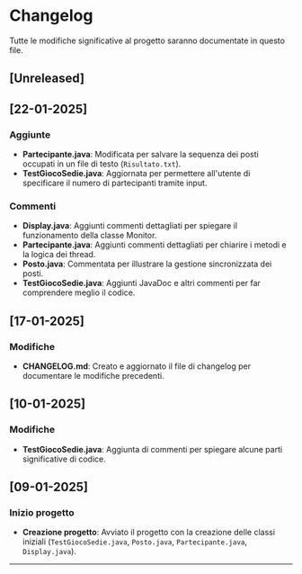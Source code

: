 # Changelog

Tutte le modifiche significative al progetto saranno documentate in questo file.

## [Unreleased]

## [22-01-2025]
### Aggiunte
- **Partecipante.java**: Modificata per salvare la sequenza dei posti occupati in un file di testo (`Risultato.txt`).
- **TestGiocoSedie.java**: Aggiornata per permettere all'utente di specificare il numero di partecipanti tramite input.

### Commenti
- **Display.java**: Aggiunti commenti dettagliati per spiegare il funzionamento della classe Monitor.
- **Partecipante.java**: Aggiunti commenti dettagliati per chiarire i metodi e la logica dei thread.
- **Posto.java**: Commentata per illustrare la gestione sincronizzata dei posti.
- **TestGiocoSedie.java**: Aggiunti JavaDoc e altri commenti per far comprendere meglio il codice.

## [17-01-2025]
### Modifiche
- **CHANGELOG.md**: Creato e aggiornato il file di changelog per documentare le modifiche precedenti.

## [10-01-2025]
### Modifiche
- **TestGiocoSedie.java**: Aggiunta di commenti per spiegare alcune parti significative di codice.

## [09-01-2025]
### Inizio progetto
- **Creazione progetto**: Avviato il progetto con la creazione delle classi iniziali (`TestGiocoSedie.java`, `Posto.java`, `Partecipante.java`, `Display.java`).

---
